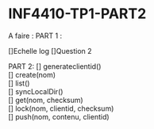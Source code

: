 # INF4410-TP1-PART2

A faire : 
PART 1 : 
 
[]Echelle log 
[]Question 2 

PART 2: 
[] generateclientid()    
[] create(nom)   
[] list()  
[] syncLocalDir()    
[] get(nom, checksum)    
[] lock(nom, clientid, checksum)    
[] push(nom, contenu, clientid)    
